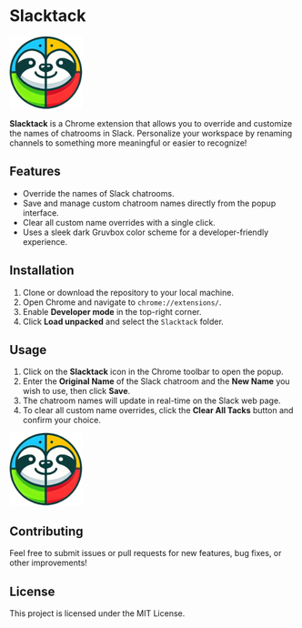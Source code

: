 # Slacktack

![Slacktack Logo](https://raw.githubusercontent.com/dotMavriQ/Slacktack/refs/heads/master/icons/icon128.png)

**Slacktack** is a Chrome extension that allows you to override and customize the names of chatrooms in Slack. Personalize your workspace by renaming channels to something more meaningful or easier to recognize!

## Features

- Override the names of Slack chatrooms.
- Save and manage custom chatroom names directly from the popup interface.
- Clear all custom name overrides with a single click.
- Uses a sleek dark Gruvbox color scheme for a developer-friendly experience.

## Installation

1. Clone or download the repository to your local machine.
2. Open Chrome and navigate to `chrome://extensions/`.
3. Enable **Developer mode** in the top-right corner.
4. Click **Load unpacked** and select the `Slacktack` folder.

## Usage

1. Click on the **Slacktack** icon in the Chrome toolbar to open the popup.
2. Enter the **Original Name** of the Slack chatroom and the **New Name** you wish to use, then click **Save**.
3. The chatroom names will update in real-time on the Slack web page.
4. To clear all custom name overrides, click the **Clear All Tacks** button and confirm your choice.

![Slacktack Popup](https://raw.githubusercontent.com/dotMavriQ/Slacktack/refs/heads/master/icons/icon128.png)

## Contributing

Feel free to submit issues or pull requests for new features, bug fixes, or other improvements!

## License

This project is licensed under the MIT License.
